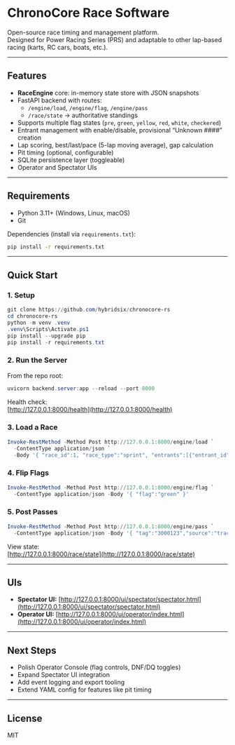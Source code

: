 # ChronoCore Race Software

Open-source race timing and management platform.  
Designed for Power Racing Series (PRS) and adaptable to other lap-based racing (karts, RC cars, boats, etc.).

---

## Features
- **RaceEngine** core: in-memory state store with JSON snapshots
- FastAPI backend with routes:
  - `/engine/load`, `/engine/flag`, `/engine/pass`
  - `/race/state` → authoritative standings
- Supports multiple flag states (`pre`, `green`, `yellow`, `red`, `white`, `checkered`)
- Entrant management with enable/disable, provisional “Unknown ####” creation
- Lap scoring, best/last/pace (5-lap moving average), gap calculation
- Pit timing (optional, configurable)
- SQLite persistence layer (toggleable)
- Operator and Spectator UIs

---

## Requirements
- Python 3.11+ (Windows, Linux, macOS)
- Git

Dependencies (install via `requirements.txt`):
```bash
pip install -r requirements.txt
```

---

## Quick Start

### 1. Setup
```powershell
git clone https://github.com/hybridsix/chronocore-rs
cd chronocore-rs
python -m venv .venv
.venv\Scripts\Activate.ps1
pip install --upgrade pip
pip install -r requirements.txt
```

### 2. Run the Server
From the repo root:
```powershell
uvicorn backend.server:app --reload --port 8000
```

Health check:  
[http://127.0.0.1:8000/health](http://127.0.0.1:8000/health)

### 3. Load a Race
```powershell
Invoke-RestMethod -Method Post http://127.0.0.1:8000/engine/load `
  -ContentType application/json `
  -Body '{ "race_id":1, "race_type":"sprint", "entrants":[{"entrant_id":1,"enabled":true,"status":"ACTIVE","tag":"3000123","car_number":"101","name":"Team A"}] }'
```

### 4. Flip Flags
```powershell
Invoke-RestMethod -Method Post http://127.0.0.1:8000/engine/flag `
  -ContentType application/json -Body '{ "flag":"green" }'
```

### 5. Post Passes
```powershell
Invoke-RestMethod -Method Post http://127.0.0.1:8000/engine/pass `
  -ContentType application/json -Body '{ "tag":"3000123","source":"track" }'
```

View state:  
[http://127.0.0.1:8000/race/state](http://127.0.0.1:8000/race/state)

---

## UIs
- **Spectator UI:** [http://127.0.0.1:8000/ui/spectator/spectator.html](http://127.0.0.1:8000/ui/spectator/spectator.html)
- **Operator UI:** [http://127.0.0.1:8000/ui/operator/index.html](http://127.0.0.1:8000/ui/operator/index.html)

---

## Next Steps
- Polish Operator Console (flag controls, DNF/DQ toggles)
- Expand Spectator UI integration
- Add event logging and export tooling
- Extend YAML config for features like pit timing

---

## License
MIT
